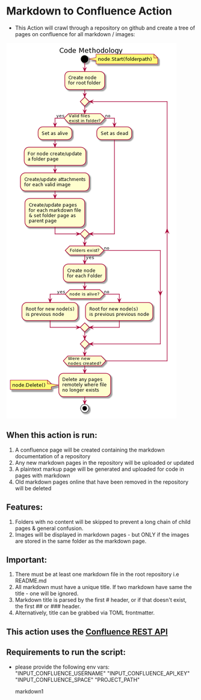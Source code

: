# Markdown to Confluence Action

- This Action will crawl through a repository on github and create a tree of pages on confluence for all markdown / images:

![Diagram of action methodology](methodology.png)

## When this action is run:

1) A confluence page will be created containing the markdown documentation of a repository
2) Any new markdown pages in the repository will be uploaded or updated
3) A plaintext markup page will be generated and uploaded for code in pages with markdown
4) Old markdown pages online that have been removed in the repository will be deleted

## Features:

1) Folders with no content will be skipped to prevent a long chain of child pages & general confusion.
2) Images will be displayed in markdown pages - but ONLY if the images are stored in the same folder as the markdown page.

## Important:

1) There must be at least one markdown file in the root repository i.e README.md
2) All markdown must have a unique title. If two markdown have same the title - one will be ignored.
3) Markdown title is parsed by the first # header, or if that doesn't exist, the first ## or ### header.
4) Alternatively, title can be grabbed via TOML frontmatter.

## This action uses the [Confluence REST API](https://developer.atlassian.com/cloud/confluence/rest/intro/)

## Requirements to run the script:
 - please provide the following env vars:
    "INPUT_CONFLUENCE_USERNAME"
    "INPUT_CONFLUENCE_API_KEY"
    "INPUT_CONFLUENCE_SPACE"
    "PROJECT_PATH"
    
    markdown1
   

